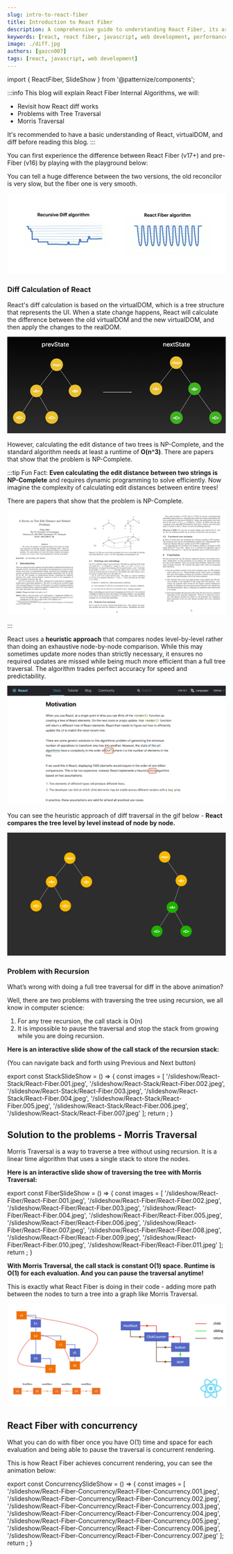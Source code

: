 ```yaml
---
slug: intro-to-react-fiber
title: Introduction to React Fiber
description: A comprehensive guide to understanding React Fiber, its architecture, and how it improves React performance
keywords: [react, react fiber, javascript, web development, performance]
image: ./diff.jpg
authors: [gazcn007]
tags: [react, javascript, web development]
---
```


import { ReactFiber, SlideShow } from '@patternize/components';

:::info
This blog will explain React Fiber Internal Algorithms, we will:

- Revisit how React diff works
- Problems with Tree Traversal
- Morris Traversal

It's recommended to have a basic understanding of React, virtualDOM, and diff before reading this blog.
:::

You can first experience the difference between React Fiber (v17+) and pre-Fiber (v16) by playing with the playground below:

<ReactFiber />

You can tell a huge difference between the two versions, the old reconcilor is very slow, but the fiber one is very smooth.

![](./diff.jpg)

### Diff Calculation of React

React's diff calculation is based on the virtualDOM, which is a tree structure that represents the UI. When a state change happens, React will calculate the difference between the old virtualDOM and the new virtualDOM, and then apply the changes to the realDOM.

![MinimalEDTrees](./MinimalEDTrees.jpg)

However, calculating the edit distance of two trees is NP-Complete, and the standard algorithm needs at least a runtime of **O(n^3)**. There are papers that show that the problem is NP-Complete.

:::tip
Fun Fact: **Even calculating the edit distance between two strings is NP-Complete** and requires dynamic programming to solve efficiently. Now imagine the complexity of calculating edit distances between entire trees!

There are papers that show that the problem is NP-Complete.

![Np-Hard.jpg](./NpHard.jpg)

:::

React uses a **heuristic approach** that compares nodes level-by-level rather than doing an exhaustive node-by-node comparison. While this may sometimes update more nodes than strictly necessary, it ensures no required updates are missed while being much more efficient than a full tree traversal. The algorithm trades perfect accuracy for speed and predictability.

![](./ReactDoc.jpg)

You can see the heuristic approach of diff traversal in the gif below - **React compares the tree level by level instead of node by node.**

![](./DiffTraversal.gif)

### Problem with Recursion

What’s wrong with doing a full tree traversal for diff in the above animation?

Well, there are two problems with traversing the tree using recursion, we all know in computer science:

1. For any tree recursion, the call stack is O(n)
2. It is impossible to pause the traversal and stop the stack from growing while you are doing recursion.

**Here is an interactive slide show of the call stack of the recursion stack:**

(You can navigate back and forth using Previous and Next button)

export const StackSlideShow = () => {
const images = [
'/slideshow/React-Stack/React-Fiber.001.jpeg',
'/slideshow/React-Stack/React-Fiber.002.jpeg',
'/slideshow/React-Stack/React-Fiber.003.jpeg',
'/slideshow/React-Stack/React-Fiber.004.jpeg',
'/slideshow/React-Stack/React-Fiber.005.jpeg',
'/slideshow/React-Stack/React-Fiber.006.jpeg',
'/slideshow/React-Stack/React-Fiber.007.jpeg'
];
return <SlideShow maxWidth='1000px' maxHeight='460px' images={images}/>;
}

<StackSlideShow />

## Solution to the problems - Morris Traversal

Morris Traversal is a way to traverse a tree without using recursion. It is a linear time algorithm that uses a single stack to store the nodes.

**Here is an interactive slide show of traversing the tree with Morris Traversal:**

export const FiberSlideShow = () => {
const images = [
'/slideshow/React-Fiber/React-Fiber.001.jpeg',
'/slideshow/React-Fiber/React-Fiber.002.jpeg',
'/slideshow/React-Fiber/React-Fiber.003.jpeg',
'/slideshow/React-Fiber/React-Fiber.004.jpeg',
'/slideshow/React-Fiber/React-Fiber.005.jpeg',
'/slideshow/React-Fiber/React-Fiber.006.jpeg',
'/slideshow/React-Fiber/React-Fiber.007.jpeg',
'/slideshow/React-Fiber/React-Fiber.008.jpeg',
'/slideshow/React-Fiber/React-Fiber.009.jpeg',
'/slideshow/React-Fiber/React-Fiber.010.jpeg',
'/slideshow/React-Fiber/React-Fiber.011.jpeg'
];
return <SlideShow maxWidth='1000px' maxHeight='460px' images={images}/>;
}

<FiberSlideShow />

**With Morris Traversal, the call stack is constant O(1) space. Runtime is O(1) for each evaluation. And you can pause the traversal anytime!**

This is exactly what React Fiber is doing in their code - adding more path between the nodes to turn a tree into a graph like Morris Traversal.

![](graph.jpg)

## React Fiber with concurrency

What you can do with fiber once you have O(1) time and space for each evaluation and being able to pause the traversal is concurrent rendering.

This is how React Fiber achieves concurrent rendering, you can see the animation below:

export const ConcurrencySlideShow = () => {
const images = [
'/slideshow/React-Fiber-Concurrency/React-Fiber-Concurrency.001.jpeg',
'/slideshow/React-Fiber-Concurrency/React-Fiber-Concurrency.002.jpeg',
'/slideshow/React-Fiber-Concurrency/React-Fiber-Concurrency.003.jpeg',
'/slideshow/React-Fiber-Concurrency/React-Fiber-Concurrency.004.jpeg',
'/slideshow/React-Fiber-Concurrency/React-Fiber-Concurrency.005.jpeg',
'/slideshow/React-Fiber-Concurrency/React-Fiber-Concurrency.006.jpeg',
'/slideshow/React-Fiber-Concurrency/React-Fiber-Concurrency.007.jpeg'
];
return <SlideShow maxWidth='1000px' maxHeight='460px' images={images}/>;
}

<ConcurrencySlideShow />
